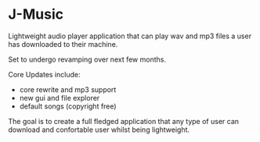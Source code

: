 # J-Music
Lightweight audio player application that can play wav and mp3
files a user has downloaded to their machine.

Set to undergo revamping over next few months.

Core Updates include:
- core rewrite and mp3 support
- new gui and file explorer 
- default songs (copyright free)

The goal is to create a full fledged application that any type
of user can download and confortable user whilst being lightweight.
